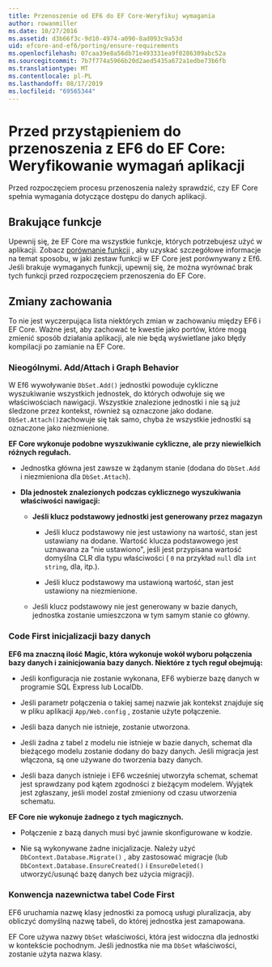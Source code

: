```yaml
---
title: Przenoszenie od EF6 do EF Core-Weryfikuj wymagania
author: rowanmiller
ms.date: 10/27/2016
ms.assetid: d3b66f3c-9d10-4974-a090-8ad093c9a53d
uid: efcore-and-ef6/porting/ensure-requirements
ms.openlocfilehash: 07caa39e8a56db71e493331ea9f0286309abc52a
ms.sourcegitcommit: 7b7f774a5966b20d2aed5435a672a1edbe73b6fb
ms.translationtype: MT
ms.contentlocale: pl-PL
ms.lasthandoff: 08/17/2019
ms.locfileid: "69565344"
---
```

# <a name="before-porting-from-ef6-to-ef-core-validate-your-applications-requirements"></a>Przed przystąpieniem do przenoszenia z EF6 do EF Core: Weryfikowanie wymagań aplikacji

Przed rozpoczęciem procesu przenoszenia należy sprawdzić, czy EF Core spełnia wymagania dotyczące dostępu do danych aplikacji.

## <a name="missing-features"></a>Brakujące funkcje

Upewnij się, że EF Core ma wszystkie funkcje, których potrzebujesz użyć w aplikacji. Zobacz [porównanie funkcji](../features.md) , aby uzyskać szczegółowe informacje na temat sposobu, w jaki zestaw funkcji w EF Core jest porównywany z Ef6. Jeśli brakuje wymaganych funkcji, upewnij się, że można wyrównać brak tych funkcji przed rozpoczęciem przenoszenia do EF Core.

## <a name="behavior-changes"></a>Zmiany zachowania

To nie jest wyczerpująca lista niektórych zmian w zachowaniu między EF6 i EF Core. Ważne jest, aby zachować te kwestie jako portów, które mogą zmienić sposób działania aplikacji, ale nie będą wyświetlane jako błędy kompilacji po zamianie na EF Core.

### <a name="dbsetaddattach-and-graph-behavior"></a>Nieogólnymi. Add/Attach i Graph Behavior

W Ef6 wywoływanie `DbSet.Add()` jednostki powoduje cykliczne wyszukiwanie wszystkich jednostek, do których odwołuje się we właściwościach nawigacji. Wszystkie znalezione jednostki i nie są już śledzone przez kontekst, również są oznaczone jako dodane. `DbSet.Attach()`zachowuje się tak samo, chyba że wszystkie jednostki są oznaczone jako niezmienione.

**EF Core wykonuje podobne wyszukiwanie cykliczne, ale przy niewielkich różnych regułach.**

*  Jednostka główna jest zawsze w żądanym stanie (dodana do `DbSet.Add` i niezmieniona dla `DbSet.Attach`).

*  **Dla jednostek znalezionych podczas cyklicznego wyszukiwania właściwości nawigacji:**

    *  **Jeśli klucz podstawowy jednostki jest generowany przez magazyn**

        * Jeśli klucz podstawowy nie jest ustawiony na wartość, stan jest ustawiany na dodane. Wartość klucza podstawowego jest uznawana za "nie ustawiono", jeśli jest przypisana wartość domyślna CLR dla typu właściwości ( `0` na przykład `null` dla `int` `string`, dla, itp.).

        * Jeśli klucz podstawowy ma ustawioną wartość, stan jest ustawiony na niezmienione.

    *  Jeśli klucz podstawowy nie jest generowany w bazie danych, jednostka zostanie umieszczona w tym samym stanie co główny.

### <a name="code-first-database-initialization"></a>Code First inicjalizacji bazy danych

**EF6 ma znaczną ilość Magic, która wykonuje wokół wyboru połączenia bazy danych i zainicjowania bazy danych. Niektóre z tych reguł obejmują:**

* Jeśli konfiguracja nie zostanie wykonana, EF6 wybierze bazę danych w programie SQL Express lub LocalDb.

* Jeśli parametr połączenia o takiej samej nazwie jak kontekst znajduje się w pliku aplikacji `App/Web.config` , zostanie użyte połączenie.

* Jeśli baza danych nie istnieje, zostanie utworzona.

* Jeśli żadna z tabel z modelu nie istnieje w bazie danych, schemat dla bieżącego modelu zostanie dodany do bazy danych. Jeśli migracja jest włączona, są one używane do tworzenia bazy danych.

* Jeśli baza danych istnieje i EF6 wcześniej utworzyła schemat, schemat jest sprawdzany pod kątem zgodności z bieżącym modelem. Wyjątek jest zgłaszany, jeśli model został zmieniony od czasu utworzenia schematu.

**EF Core nie wykonuje żadnego z tych magicznych.**

* Połączenie z bazą danych musi być jawnie skonfigurowane w kodzie.

* Nie są wykonywane żadne inicjalizacje. Należy użyć `DbContext.Database.Migrate()` , aby zastosować migracje (lub `DbContext.Database.EnsureCreated()` i `EnsureDeleted()` utworzyć/usunąć bazę danych bez użycia migracji).

### <a name="code-first-table-naming-convention"></a>Konwencja nazewnictwa tabel Code First

EF6 uruchamia nazwę klasy jednostki za pomocą usługi pluralizacja, aby obliczyć domyślną nazwę tabeli, do której jednostka jest zamapowana.

EF Core używa nazwy `DbSet` właściwości, która jest widoczna dla jednostki w kontekście pochodnym. Jeśli jednostka nie ma `DbSet` właściwości, zostanie użyta nazwa klasy.
